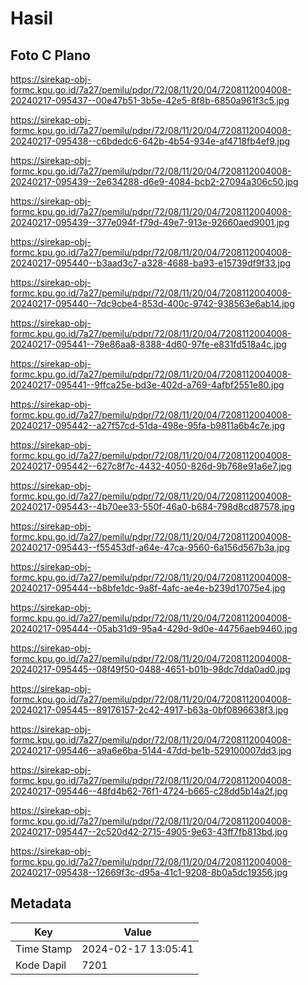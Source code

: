 # Hasil

## Foto C Plano

https://sirekap-obj-formc.kpu.go.id/7a27/pemilu/pdpr/72/08/11/20/04/7208112004008-20240217-095437--00e47b51-3b5e-42e5-8f8b-6850a961f3c5.jpg

https://sirekap-obj-formc.kpu.go.id/7a27/pemilu/pdpr/72/08/11/20/04/7208112004008-20240217-095438--c6bdedc6-642b-4b54-934e-af4718fb4ef9.jpg

https://sirekap-obj-formc.kpu.go.id/7a27/pemilu/pdpr/72/08/11/20/04/7208112004008-20240217-095439--2e634288-d6e9-4084-bcb2-27094a306c50.jpg

https://sirekap-obj-formc.kpu.go.id/7a27/pemilu/pdpr/72/08/11/20/04/7208112004008-20240217-095439--377e094f-f79d-49e7-913e-92660aed9001.jpg

https://sirekap-obj-formc.kpu.go.id/7a27/pemilu/pdpr/72/08/11/20/04/7208112004008-20240217-095440--b3aad3c7-a328-4688-ba93-e15739df9f33.jpg

https://sirekap-obj-formc.kpu.go.id/7a27/pemilu/pdpr/72/08/11/20/04/7208112004008-20240217-095440--7dc9cbe4-853d-400c-9742-938563e6ab14.jpg

https://sirekap-obj-formc.kpu.go.id/7a27/pemilu/pdpr/72/08/11/20/04/7208112004008-20240217-095441--79e86aa8-8388-4d60-97fe-e831fd518a4c.jpg

https://sirekap-obj-formc.kpu.go.id/7a27/pemilu/pdpr/72/08/11/20/04/7208112004008-20240217-095441--9ffca25e-bd3e-402d-a769-4afbf2551e80.jpg

https://sirekap-obj-formc.kpu.go.id/7a27/pemilu/pdpr/72/08/11/20/04/7208112004008-20240217-095442--a27f57cd-51da-498e-95fa-b9811a6b4c7e.jpg

https://sirekap-obj-formc.kpu.go.id/7a27/pemilu/pdpr/72/08/11/20/04/7208112004008-20240217-095442--627c8f7c-4432-4050-826d-9b768e91a6e7.jpg

https://sirekap-obj-formc.kpu.go.id/7a27/pemilu/pdpr/72/08/11/20/04/7208112004008-20240217-095443--4b70ee33-550f-46a0-b684-798d8cd87578.jpg

https://sirekap-obj-formc.kpu.go.id/7a27/pemilu/pdpr/72/08/11/20/04/7208112004008-20240217-095443--f55453df-a64e-47ca-9560-6a156d567b3a.jpg

https://sirekap-obj-formc.kpu.go.id/7a27/pemilu/pdpr/72/08/11/20/04/7208112004008-20240217-095444--b8bfe1dc-9a8f-4afc-ae4e-b239d17075e4.jpg

https://sirekap-obj-formc.kpu.go.id/7a27/pemilu/pdpr/72/08/11/20/04/7208112004008-20240217-095444--05ab31d9-95a4-429d-9d0e-44756aeb9460.jpg

https://sirekap-obj-formc.kpu.go.id/7a27/pemilu/pdpr/72/08/11/20/04/7208112004008-20240217-095445--08f49f50-0488-4651-b01b-98dc7dda0ad0.jpg

https://sirekap-obj-formc.kpu.go.id/7a27/pemilu/pdpr/72/08/11/20/04/7208112004008-20240217-095445--89176157-2c42-4917-b63a-0bf0896638f3.jpg

https://sirekap-obj-formc.kpu.go.id/7a27/pemilu/pdpr/72/08/11/20/04/7208112004008-20240217-095446--a9a6e6ba-5144-47dd-be1b-529100007dd3.jpg

https://sirekap-obj-formc.kpu.go.id/7a27/pemilu/pdpr/72/08/11/20/04/7208112004008-20240217-095446--48fd4b62-76f1-4724-b665-c28dd5b14a2f.jpg

https://sirekap-obj-formc.kpu.go.id/7a27/pemilu/pdpr/72/08/11/20/04/7208112004008-20240217-095447--2c520d42-2715-4905-9e63-43ff7fb813bd.jpg

https://sirekap-obj-formc.kpu.go.id/7a27/pemilu/pdpr/72/08/11/20/04/7208112004008-20240217-095438--12669f3c-d95a-41c1-9208-8b0a5dc19356.jpg


## Metadata

| Key        | Value               |
| ---------- | ------------------- |
| Time Stamp | 2024-02-17 13:05:41 |
| Kode Dapil | 7201                |




